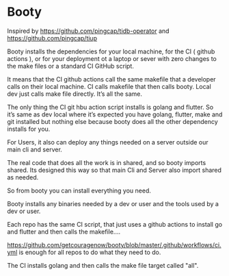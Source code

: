 # Booty

Inspired by https://github.com/pingcap/tidb-operator and https://github.com/pingcap/tiup

Booty installs the dependencies for your local machine, for the CI ( github actions ), or for your deployment ot a laptop or sever with zero changes to the make files or a standard CI GitHub script.

It means that the CI github actions call the same makefile that a developer calls on their local machine. CI calls makefile that then calls booty. Local dev just calls make file directly. It’s all the same.

The only thing the CI git hbu action script installs is golang and flutter. So it’s same as dev local where it’s expected you have golang, flutter, make and git installed but nothing else because booty does all the other dependency installs for you.

For Users, it also can deploy any things needed on a server outside our main cli and server.

The real code that does all the work is in shared, and so booty imports shared. Its designed this way so that main Cli and Server also import shared as needed.

So from booty you can install everything you need.

Booty installs any binaries needed by a dev or user and the tools used by a dev or user.

Each repo has the same CI script, that just uses a github actions to install go and flutter and then calls the makefile....


https://github.com/getcouragenow/booty/blob/master/.github/workflows/ci.yml is enough for all repos to do what they need to do.

The CI installs golang and then calls the make file target called "all".

## 
